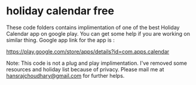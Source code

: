 # holiday calendar free

These code folders contains implimentation of one of the best Holiday Calendar app on google play. You can get some help if you are working on similar thing. Google app link for the app is :

https://play.google.com/store/apps/details?id=com.apps.calendar

Note: This code is not a plug and play implimentation. I've removed some resources and holiday list because of privacy. Please mail me at hansrajchoudhary@gmail.com for further helps.
